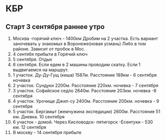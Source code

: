 # КБР
## Старт 3 сентября раннее утро
1. Москва -горячий ключ - 1400км
	Дробим на 2 участка. Есть вариант заночевать у знакомых в Воронеже(новая усмань) Либо в том районе. Зависит от пробок в Мос.
2. 4 сентябя прибыти в Горячий ключ
3. 5 сентября. Отдых
4. 6 сентября. Если едем в 2 машины проводим скатку. Если 1 выдвигаемся на маршрут.
5. 1 участок. Ду-Ду-Гущ (киша) 1587м. Расстояние 189км - 6 сентября ночевка
6. 2 участок. Сундуки 2200м. Расстояние 220км. ночевка - 7 сентября
7. 3 участок. Софийское седло 2640м. Расстояние 203км. ночевка -8 сентября
8. 4 участок.  Урочище Джил-су 2400м. Расстояние 200км. ночевка - 9 сентября
9. 5 участок. Бергамыт (жемчужина экспедиции) 2600м. Расстояние 51 км. Дневка. 10 сентября
10. 6 участок  - домой. Через Кисловодск- пятигорск -Есентуки - 530 км.  12 сентября
11. В москву - 14 сентября прибыте
